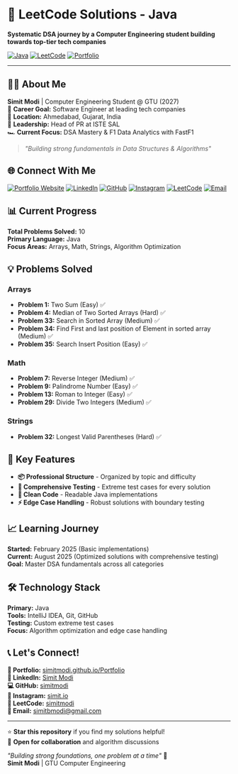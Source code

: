 # 🚀 LeetCode Solutions - Java

**Systematic DSA journey by a Computer Engineering student building towards top-tier tech companies**

[![Java](https://img.shields.io/badge/Java-ED8B00?style=for-the-badge&logo=java&logoColor=white)](https://www.java.com/)
[![LeetCode](https://img.shields.io/badge/LeetCode-FFA116?style=for-the-badge&logo=LeetCode&logoColor=black)](https://leetcode.com/u/simitmodi)
[![Portfolio](https://img.shields.io/badge/Portfolio-FF5722?style=for-the-badge&logo=todoist&logoColor=white)](https://simitmodi.github.io/Portfolio)

---

## 👨‍💻 About Me

**Simit Modi** | Computer Engineering Student @ GTU (2027)  
🎯 **Career Goal:** Software Engineer at leading tech companies  
📍 **Location:** Ahmedabad, Gujarat, India  
💼 **Leadership:** Head of PR at ISTE SAL  
🏎️ **Current Focus:** DSA Mastery & F1 Data Analytics with FastF1  

> *"Building strong fundamentals in Data Structures & Algorithms"*

## 🌐 Connect With Me

[![Portfolio Website](https://img.shields.io/badge/🌟_Portfolio-Visit_Website-blue?style=for-the-badge)](https://simitmodi.github.io/Portfolio)
[![LinkedIn](https://img.shields.io/badge/LinkedIn-0077B5?style=for-the-badge&logo=linkedin&logoColor=white)](https://linkedin.com/in/simitmodi)
[![GitHub](https://img.shields.io/badge/GitHub-100000?style=for-the-badge&logo=github&logoColor=white)](https://github.com/simitmodi)
[![Instagram](https://img.shields.io/badge/Instagram-E4405F?style=for-the-badge&logo=instagram&logoColor=white)](https://instagram.com/simit.io)
[![LeetCode](https://img.shields.io/badge/LeetCode-FFA116?style=for-the-badge&logo=LeetCode&logoColor=black)](https://leetcode.com/u/simitmodi)
[![Email](https://img.shields.io/badge/Email-D14836?style=for-the-badge&logo=gmail&logoColor=white)](mailto:simit.modi@gmail.com)

## 📊 Current Progress

**Total Problems Solved:** 10  
**Primary Language:** Java  
**Focus Areas:** Arrays, Math, Strings, Algorithm Optimization  


## 💡 Problems Solved

### Arrays
- **Problem 1:** Two Sum (Easy) ✅
- **Problem 4:** Median of Two Sorted Arrays (Hard) ✅
- **Problem 33:** Search in Sorted Array (Medium) ✅
- **Problem 34:** Find First and last position of Element in sorted array (Medium) ✅
- **Problem 35:** Search Insert Position (Easy) ✅

### Math
- **Problem 7:** Reverse Integer (Medium) ✅
- **Problem 9:** Palindrome Number (Easy) ✅
- **Problem 13:** Roman to Integer (Easy) ✅
- **Problem 29:** Divide Two Integers (Medium) ✅

### Strings
- **Problem 32:** Longest Valid Parentheses (Hard) ✅

## 🎯 Key Features

- **📦 Professional Structure** - Organized by topic and difficulty
- **🧪 Comprehensive Testing** - Extreme test cases for every solution
- **📝 Clean Code** - Readable Java implementations
- **⚡ Edge Case Handling** - Robust solutions with boundary testing

## 📈 Learning Journey

**Started:** February 2025 (Basic implementations)  
**Current:** August 2025 (Optimized solutions with comprehensive testing)  
**Goal:** Master DSA fundamentals across all categories

## 🛠️ Technology Stack

**Primary:** Java  
**Tools:** IntelliJ IDEA, Git, GitHub  
**Testing:** Custom extreme test cases  
**Focus:** Algorithm optimization and edge case handling  

## 📞 Let's Connect!

**🌟 Portfolio:** [simitmodi.github.io/Portfolio](https://simitmodi.github.io/Portfolio)  
**💼 LinkedIn:** [Simit Modi](https://linkedin.com/in/simitmodi)  
**💻 GitHub:** [simitmodi](https://github.com/simitmodi)  
**📸 Instagram:** [simit.io](https://instagram.com/simit.io)  
**🧩 LeetCode:** [simitmodi](https://leetcode.com/u/simitmodi)  
**📧 Email:** [simitbmodi@gmail.com](mailto:simit.modi@gmail.com)  

---

⭐ **Star this repository** if you find my solutions helpful!  
🤝 **Open for collaboration** and algorithm discussions  

*"Building strong foundations, one problem at a time"* 🎯  
**Simit Modi** | GTU Computer Engineering
